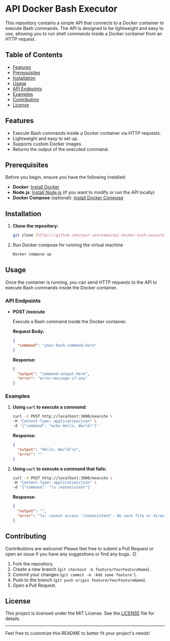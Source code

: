 # API Docker Bash Executor

This repository contains a simple API that connects to a Docker container to execute Bash commands. The API is designed to be lightweight and easy to use, allowing you to run shell commands inside a Docker container from an HTTP request.

## Table of Contents

- [Features](#features)
- [Prerequisites](#prerequisites)
- [Installation](#installation)
- [Usage](#usage)
- [API Endpoints](#api-endpoints)
- [Examples](#examples)
- [Contributing](#contributing)
- [License](#license)

## Features

- Execute Bash commands inside a Docker container via HTTP requests.
- Lightweight and easy to set up.
- Supports custom Docker images.
- Returns the output of the executed command.

## Prerequisites

Before you begin, ensure you have the following installed:

- **Docker**: [Install Docker](https://docs.docker.com/get-docker/)
- **Node.js**: [Install Node.js](https://nodejs.org/) (if you want to modify or run the API locally)
- **Docker Compose** (optional): [Install Docker Compose](https://docs.docker.com/compose/install/)

## Installation

1. **Clone the repository:**

   ```bash
   git clone [https://github.com/your-username/api-docker-bash-executor.git](https://github.com/lucaspereirasouza/DeepSeek-API-Bash.git)
   ```

2. Run Docker compose for running the virtual machine
   ```bash
   Docker compose up
   ```

## Usage

Once the container is running, you can send HTTP requests to the API to execute Bash commands inside the Docker container.

### API Endpoints

- **POST /execute**

  Execute a Bash command inside the Docker container.

  **Request Body:**

  ```json
  {
    "command": "your-bash-command-here"
  }
  ```

  **Response:**

  ```json
  {
    "output": "command-output-here",
    "error": "error-message-if-any"
  }
  ```

### Examples

1. **Using `curl` to execute a command:**

   ```bash
   curl -X POST http://localhost:3000/execute \
   -H "Content-Type: application/json" \
   -d '{"command": "echo Hello, World!"}'
   ```

   **Response:**

   ```json
   {
     "output": "Hello, World!\n",
     "error": ""
   }
   ```

2. **Using `curl` to execute a command that fails:**

   ```bash
   curl -X POST http://localhost:3000/execute \
   -H "Content-Type: application/json" \
   -d '{"command": "ls /nonexistent"}'
   ```

   **Response:**

   ```json
   {
     "output": "",
     "error": "ls: cannot access '/nonexistent': No such file or directory\n"
   }
   ```

## Contributing

Contributions are welcome! Please feel free to submit a Pull Request or open an issue if you have any suggestions or find any bugs. :D

1. Fork the repository.
2. Create a new branch (`git checkout -b feature/YourFeatureName`).
3. Commit your changes (`git commit -m 'Add some feature'`).
4. Push to the branch (`git push origin feature/YourFeatureName`).
5. Open a Pull Request.

## License

This project is licensed under the MIT License. See the [LICENSE](LICENSE) file for details.

---

Feel free to customize this README to better fit your project's needs!
